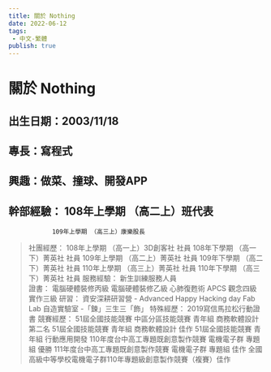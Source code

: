 ```yaml
---
title: 關於 Nothing
date: 2022-06-12
tags: 
 - 中文-繁體
publish: true
---
```


# 關於 Nothing

## 出生日期：2003/11/18
## 專長：寫程式								   
## 興趣：做菜、撞球、開發APP
## 幹部經驗：   108年上學期 （高二上）班代表 
                
                109年上學期	（高三上）康樂股長 
> 社團經歷：	108年上學期	（高一上）3D創客社	社員
		108年下學期	（高一下）菁英社 社員
			109年上學期	（高二上）菁英社 社員
		109年下學期	（高二下）菁英社 社員
		110年上學期	（高三上）菁英社 社員
		110年下學期	（高三下）菁英社 社員
> 服務經驗：	新生訓練服務人員                                            
> 證書：	電腦硬體裝修丙級 
		電腦硬體裝修乙級
		心肺復甦術
		APCS 觀念四級 實作三級
> 研習：	資安深耕研習營 - Advanced Happy Hacking day
		Fab Lab 自造實驗室 -「鍊」三生三「飾」
> 特殊經歷：	2019寫信馬拉松行動證書
> 競賽經歷：	51屆全國技能競賽 中區分區技能競賽 青年組 商務軟體設計 第二名
51屆全國技能競賽 青年組 商務軟體設計 佳作
51屆全國技能競賽 青年組 行動應用開發
110年度台中高工專題既創意製作競賽 電機電子群 專題組 優勝
111年度台中高工專題既創意製作競賽 電機電子群 專題組 佳作
全國高級中等學校電機電子群110年專題級創意製作競賽（複賽）佳作
